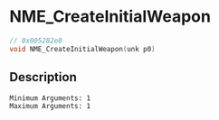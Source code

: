 # NME_CreateInitialWeapon
```c
// 0x005282e0
void NME_CreateInitialWeapon(unk p0)
```
## Description
```
Minimum Arguments: 1
Maximum Arguments: 1
```
